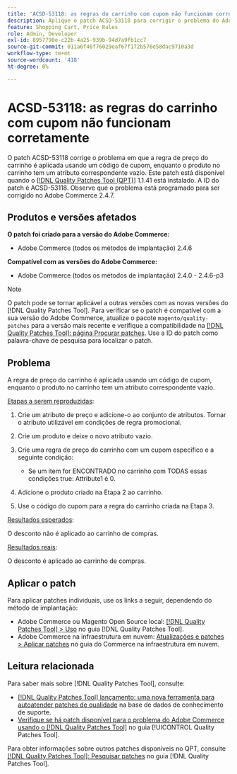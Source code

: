 ```yaml
---
title: 'ACSD-53118: as regras do carrinho com cupom não funcionam corretamente'
description: Aplique o patch ACSD-53118 para corrigir o problema do Adobe Commerce em que a regra de preço do carrinho é aplicada usando um código de cupom enquanto o produto no carrinho tem um atributo correspondente vazio.
feature: Shopping Cart, Price Rules
role: Admin, Developer
exl-id: 8957790e-c22b-4a25-939b-94d7a9fb1cc7
source-git-commit: 011a6f46f76029eaf67f172b576e58dac9710a3d
workflow-type: tm+mt
source-wordcount: '418'
ht-degree: 0%

---
```


# ACSD-53118: as regras do carrinho com cupom não funcionam corretamente

O patch ACSD-53118 corrige o problema em que a regra de preço do carrinho é aplicada usando um código de cupom, enquanto o produto no carrinho tem um atributo correspondente vazio. Este patch está disponível quando o [[!DNL Quality Patches Tool (QPT)]](https://experienceleague.adobe.com/pt-br/docs/commerce-operations/tools/quality-patches-tool/quality-patches-tool-to-self-serve-quality-patches) 1.1.41 está instalado. A ID do patch é ACSD-53118. Observe que o problema está programado para ser corrigido no Adobe Commerce 2.4.7.

## Produtos e versões afetados

**O patch foi criado para a versão do Adobe Commerce:**

* Adobe Commerce (todos os métodos de implantação) 2.4.6

**Compatível com as versões do Adobe Commerce:**

* Adobe Commerce (todos os métodos de implantação) 2.4.0 - 2.4.6-p3

>[!NOTE]
>
>O patch pode se tornar aplicável a outras versões com as novas versões do [!DNL Quality Patches Tool]. Para verificar se o patch é compatível com a sua versão do Adobe Commerce, atualize o pacote `magento/quality-patches` para a versão mais recente e verifique a compatibilidade na [[!DNL Quality Patches Tool]: página Procurar patches](https://experienceleague.adobe.com/tools/commerce-quality-patches/index.html?lang=pt-BR). Use a ID do patch como palavra-chave de pesquisa para localizar o patch.

## Problema

A regra de preço do carrinho é aplicada usando um código de cupom, enquanto o produto no carrinho tem um atributo correspondente vazio.

<u>Etapas a serem reproduzidas</u>:

1. Crie um atributo de preço e adicione-o ao conjunto de atributos. Tornar o atributo utilizável em condições de regra promocional.
1. Crie um produto e deixe o novo atributo vazio.
1. Crie uma regra de preço do carrinho com um cupom específico e a seguinte condição:

   * Se um item for ENCONTRADO no carrinho com TODAS essas condições true: Attribute1 é 0.

1. Adicione o produto criado na Etapa 2 ao carrinho.
1. Use o código do cupom para a regra do carrinho criada na Etapa 3.

<u>Resultados esperados</u>:

O desconto não é aplicado ao carrinho de compras.

<u>Resultados reais</u>:

O desconto é aplicado ao carrinho de compras.

## Aplicar o patch

Para aplicar patches individuais, use os links a seguir, dependendo do método de implantação:

* Adobe Commerce ou Magento Open Source local: [[!DNL Quality Patches Tool] > Uso](/help/tools/quality-patches-tool/usage.md) no guia [!DNL Quality Patches Tool].
* Adobe Commerce na infraestrutura em nuvem: [Atualizações e patches > Aplicar patches](https://experienceleague.adobe.com/docs/commerce-cloud-service/user-guide/develop/upgrade/apply-patches.html?lang=pt-BR) no guia do Commerce na infraestrutura em nuvem.

## Leitura relacionada

Para saber mais sobre [!DNL Quality Patches Tool], consulte:

* [[!DNL Quality Patches Tool] lançamento: uma nova ferramenta para autoatender patches de qualidade](https://experienceleague.adobe.com/pt-br/docs/commerce-operations/tools/quality-patches-tool/quality-patches-tool-to-self-serve-quality-patches) na base de dados de conhecimento de suporte.
* [Verifique se há patch disponível para o problema do Adobe Commerce usando o  [!DNL Quality Patches Tool]](/help/tools/quality-patches-tool/patches-available-in-qpt/check-patch-for-magento-issue-with-magento-quality-patches.md) no guia [!UICONTROL Quality Patches Tool].


Para obter informações sobre outros patches disponíveis no QPT, consulte [[!DNL Quality Patches Tool]: Pesquisar patches](https://experienceleague.adobe.com/tools/commerce-quality-patches/index.html?lang=pt-BR) no guia [!DNL Quality Patches Tool].
